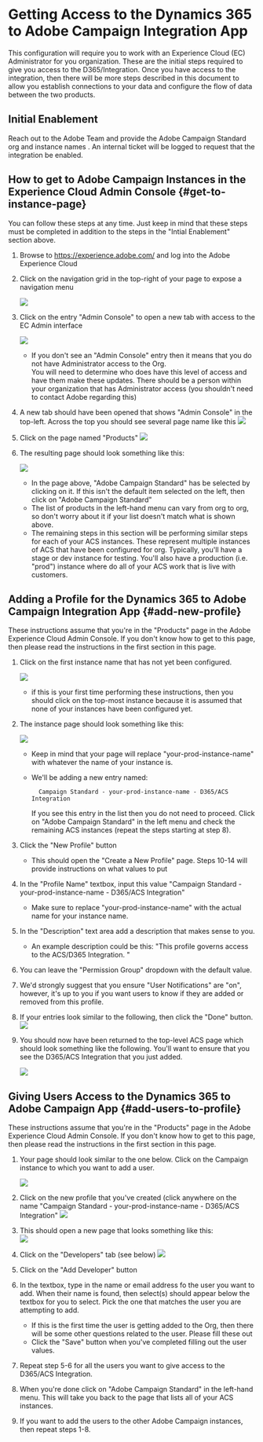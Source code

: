
# Getting Access to the Dynamics 365 to Adobe Campaign Integration App

This configuration will require you to work with an Experience Cloud (EC) Administrator for you organization.   These 
are the initial steps required to give you access to the D365/Integration.   Once you have access to the integration, 
then there will be more steps described in this document to allow you establish connections to your data and configure 
the flow of data between the two products.

## Initial Enablement

<div style="color:&#x1F34E;">
   Reach out to the Adobe Team and provide the Adobe Campaign Standard org and instance names .   An internal ticket 
   will be logged to request that the integration be enabled.
</div>

## How to get to Adobe Campaign Instances in the Experience Cloud Admin Console {#get-to-instance-page}

You can follow these steps at any time.   Just keep in mind that these steps must be completed in addition to the steps
in the "Intial Enablement" section above.

1. Browse to https://experience.adobe.com/ and log into the Adobe Experience Cloud
1. Click on the navigation grid in the top-right of your page to expose a navigation menu

   ![](assets/d365-to-acs-access-2.png)
   
1. Click on the entry "Admin Console" to open a new tab with access to the EC Admin interface
   
   ![](assets/d365-to-acs-access-3.png)
   * If you don't see an "Admin Console" entry then it means that you do not have Administrator access to the Org.   
     You will need to determine who does have this level of access and have them make these updates.   There should be 
     a person within your organization that has Administrator access (you shouldn't need to contact Adobe regarding 
     this)
1. A new tab should have been opened that shows "Admin Console" in the top-left.    Across the top you should see 
   several page name like this
   ![](assets/d365-to-acs-access-4.png)
   
1. Click on the page named "Products"
   ![](assets/d365-to-acs-access-5.png)
   
1. The resulting page should look something like this:

   ![](assets/d365-to-acs-access-6.png)
   * In the page above, "Adobe Campaign Standard" has be selected by clicking on it.   If this isn't the default item 
     selected on the left, then click on "Adobe Campaign Standard"
   * The list of products in the left-hand menu can vary from org to org, so don't worry about it if your list doesn't 
     match what is shown above.   
   * The remaining steps in this section will be performing similar steps for each of your ACS instances.   These 
     represent multiple instances of ACS that have been configured for org.   Typically, you'll have a stage or dev 
     instance for testing.    You'll also have a production (i.e. "prod") instance where do all of your ACS work that 
     is live with customers.

## Adding a Profile for the Dynamics 365 to Adobe Campaign Integration App {#add-new-profile}  
     
These instructions assume that you're in the "Products" page in the Adobe Experience Cloud Admin Console.   If you 
don't know how to get to this page, then please read the instructions in the first section in this page.
     
1. Click on the first instance name that has not yet been configured.

    ![](assets/d365-to-acs-access-6.png)

   * if this is your first time performing these instructions, then you should click on the top-most instance because 
     it is assumed that none of your instances have been configured yet.
1. The instance page should look something like this:

   ![](assets/d365-to-acs-access-8.png)
   * Keep in mind that your page will replace "your-prod-instance-name" with whatever the name of your instance is.
   * We'll be adding a new entry named: 
   
           Campaign Standard - your-prod-instance-name - D365/ACS Integration   
     If you see this entry in the list then you do not need to proceed.   Click on "Adobe Campaign Standard" in the left 
     menu and check the remaining ACS instances (repeat the steps starting at step 8).
     
1. Click the "New Profile" button
   * This should open the "Create a New Profile" page.   Steps 10-14 will provide instructions on what values to put     
1. In the "Profile Name" textbox, input this value "Campaign Standard - your-prod-instance-name - D365/ACS Integration"
   * Make sure to replace "your-prod-instance-name" with the actual name for your instance name.
1. In the "Description" text area add a description that makes sense to you.   
   * An example description could be this:  "This profile governs access to the ACS/D365 Integration.  "        
1. You can leave the "Permission Group" dropdown with the default value.
1. We'd strongly suggest that you ensure "User Notifications" are "on", however, it's up to you if you want users to 
   know if they are added or removed from this profile.
1. If your entries look similar to the following, then click the "Done" button.
   ![](assets/d365-to-acs-access-14.png)
1. You should now have been returned to the top-level ACS page which should look something like the following.   You'll 
   want to ensure that you see the D365/ACS Integration that you just added.
   
   ![](assets/d365-to-acs-access-15.png)

## Giving Users Access to the Dynamics 365 to Adobe Campaign App {#add-users-to-profile}

These instructions assume that you're in the "Products" page in the Adobe Experience Cloud Admin Console.   If you 
don't know how to get to this page, then please read the instructions in the first section in this page.

1. Your page should look similar to the one below.  Click on the Campaign instance to which you want to add a user.

   ![](assets/d365-to-acs-access-6.png)
   
1. Click on the new profile that you've created (click anywhere on the name 
   "Campaign Standard - your-prod-instance-name - D365/ACS Integration"
   ![](assets/d365-to-acs-access-15.png)
1. This should open a new page that looks something like this:   
   ![](assets/d365-to-acs-access-17.png)
1. Click on the "Developers" tab (see below)
   ![](assets/d365-to-acs-access-18.png)
1. Click on the "Add Developer" button
1. In the textbox, type in the name or email address fo the user you want to add.  When their name is found, then 
   select(s) should appear below the textbox for you to select.   Pick the one that matches the user you are attempting 
   to add.
   * If this is the first time the user is getting added to the Org, then there will be some other questions related to 
     the user.   Please fill these out
   * Click the "Save" button when you've completed filling out the user values.
1. Repeat step 5-6 for all the users you want to give access to the D365/ACS Integration.
1. When you're done click on "Adobe Campaign Standard" in the left-hand menu.   This will take you back to the page 
   that lists all of your ACS instances.
1. If you want to add the users to the other Adobe Campaign instances, then repeat steps 1-8.   
   
